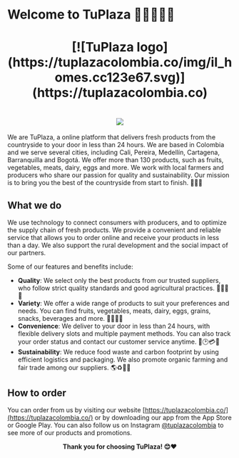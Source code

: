 # Welcome to TuPlaza 🍏🥕🥩🧀🥚
<h1 align="center">
[![TuPlaza logo](https://tuplazacolombia.co/img/il_homes.cc123e67.svg)](https://tuplazacolombia.co)
</h1>
<h1 align="center">
  <a href="https://git.io/typing-svg">
    <img src="https://readme-typing-svg.herokuapp.com/?font=fira+code&color=5143F7FF&lines=Hello+There!+%F0%9F%91%8B;Welcome+to+Our+GitHub+Repo!;🍏🥕🥩🧀🥚🍎🍊🍌🍉🥦🥬🥒🌽🍏🥕🥩🧀🥚🍎🍊🍌🍉🥦🥬🥒🌽;🍏🥕🥩🧀🥚🍎🍊🍌🍉🥦🥬🥒🌽🍏🥕🥩🧀🥚🍎🍊🍌🍉🥦🥬🥒🌽">
  </a>
</h1>

We are TuPlaza, a online platform that delivers fresh products from the countryside to your door in less than 24 hours. We are based in Colombia and we serve several cities, including Cali, Pereira, Medellín, Cartagena, Barranquilla and Bogotá. We offer more than 130 products, such as fruits, vegetables, meats, dairy, eggs and more. We work with local farmers and producers who share our passion for quality and sustainability. Our mission is to bring you the best of the countryside from start to finish. 🌱🚚🏡

## What we do

We use technology to connect consumers with producers, and to optimize the supply chain of fresh products. We provide a convenient and reliable service that allows you to order online and receive your products in less than a day. We also support the rural development and the social impact of our partners.

Some of our features and benefits include:

- **Quality**: We select only the best products from our trusted suppliers, who follow strict quality standards and good agricultural practices. 🍎🍊🍌🍉
- **Variety**: We offer a wide range of products to suit your preferences and needs. You can find fruits, vegetables, meats, dairy, eggs, grains, snacks, beverages and more. 🥦🥬🥒🌽
- **Convenience**: We deliver to your door in less than 24 hours, with flexible delivery slots and multiple payment methods. You can also track your order status and contact our customer service anytime. 🚛🕑💳📱
- **Sustainability**: We reduce food waste and carbon footprint by using efficient logistics and packaging. We also promote organic farming and fair trade among our suppliers. 🌎♻️🌿💚

## How to order

You can order from us by visiting our website [https://tuplazacolombia.co/](https://tuplazacolombia.co/) or by downloading our app from the App Store or Google Play. You can also follow us on Instagram [@tuplazacolombia](https://www.instagram.com/tuplazacolombia/) to see more of our products and promotions.

<p align="center">
  <b>Thank you for choosing TuPlaza! 😊❤️</b>
</p>
